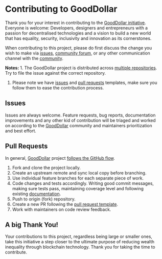 # Contributing to GoodDollar

Thank you for your interest in contributing to the [GoodDollar initiative](https://www.gooddollar.org). Everyone is welcome: Developers, designers and entrepreneurs with a passion for decentralised technologies and a vision to build a new world that has equality, security, inclusivity and innovation as its cornerstones.

When contributing to this project, please do first discuss the change you wish to make via [issues](https://github.com/GoodDollar/GoodBootstrap/tree/476866693c9280580dd32781bb88007a8347ed63/docs/.github/ISSUE_TEMPLATE/README.md), [community forum](https://forum.gooddollar.org/), or any other communication channel with the [community](https://community.gooddollar.org/).

**Notes:** 1. The GoodDollar project is distributed across [multiple repositories](https://github.com/GoodDollar). Try to file the issue against the correct repository.

1. Please note we have [issues](https://github.com/GoodDollar/GoodBootstrap/tree/476866693c9280580dd32781bb88007a8347ed63/docs/.github/ISSUE_TEMPLATE/README.md) and [pull requests](https://github.com/GoodDollar/GoodBootstrap/tree/476866693c9280580dd32781bb88007a8347ed63/docs/.github/PULL_REQUEST_TEMPLATE/README.md) templates, make sure you follow them to ease the contribution process.

## Issues

Issues are always welcome. Feature requests, bug reports, documentation improvements and any other kid of contribution will be triaged and worked on according to the [GoodDollar](https://github.com/GoodDollar) community and maintainers prioritization and best effort.

## Pull Requests

In general, [GoodDollar](https://github.com/GoodDollar) project [follows the GitHub flow](https://guides.github.com/introduction/flow/).

1. Fork and clone the project locally.
2. Create an upstream remote and sync local copy before branching.
3. Use individual feature branches for each separate piece of work.
4. Code changes and tests accordingly. Writing good commit messages, making sure tests pass, maintaining coverage level and following existing [documentation](https://app.gitbook.com/@gooddollar/s/gooddapp/).
5. Push to origin \(fork\) repository.
6. Create a new PR following the [pull request template](https://github.com/GoodDollar/GoodBootstrap/tree/476866693c9280580dd32781bb88007a8347ed63/docs/.github/PULL_REQUEST_TEMPLATE/README.md).
7. Work with maintainers on code review feedback.

## A big Thank You!

Your contributions to this project, regardless being large or smaller ones, take this initiative a step closer to the ultimate purpose of reducing wealth inequality through blockchain technology. Thank you for taking the time to contribute.

